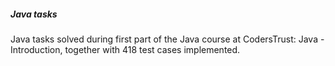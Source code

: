 ##### Java tasks

Java tasks solved during first part of the Java course at CodersTrust: Java - Introduction, together with 418 test cases implemented.
